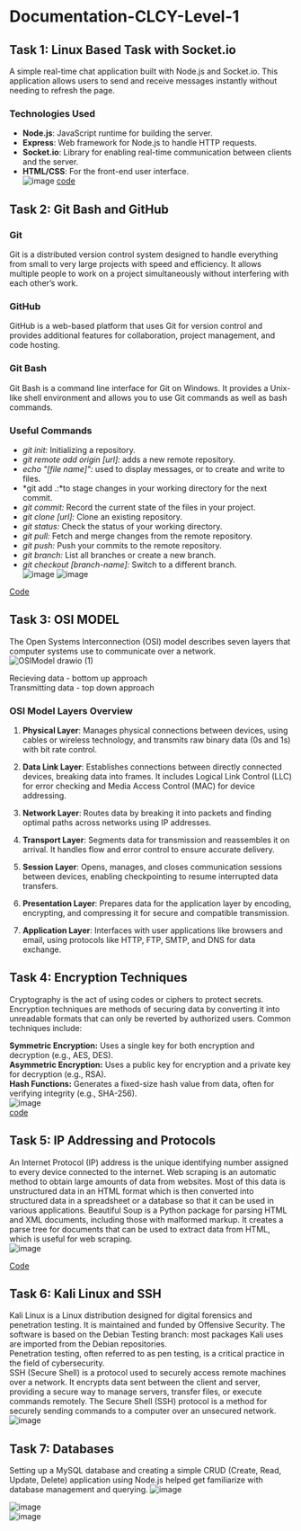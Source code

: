 # Documentation-CLCY-Level-1

## Task 1: Linux Based Task with Socket.io
A simple real-time chat application built with Node.js and Socket.io. 
This application allows users to send and receive messages instantly without needing to refresh the page.
### Technologies Used

- **Node.js**: JavaScript runtime for building the server.  
- **Express**: Web framework for Node.js to handle HTTP requests.  
- **Socket.io**: Library for enabling real-time communication between clients and the server.  
- **HTML/CSS**: For the front-end user interface.  
![image](https://github.com/user-attachments/assets/71d7d7b7-7f44-48ed-8292-1f43c5357e56)
[code](https://github.com/vvvvvvss/socket)

## Task 2: Git Bash and GitHub
### Git
Git is a distributed version control system designed to handle everything from small to very large projects with speed and efficiency. 
It allows multiple people to work on a project simultaneously without interfering with each other’s work.
### GitHub
GitHub is a web-based platform that uses Git for version control and provides additional features for collaboration, project management, and code hosting.
### Git Bash
Git Bash is a command line interface for Git on Windows. It provides a Unix-like shell environment and allows you to use Git commands as well as bash commands.
### Useful Commands
- *git init:* Initializing a repository.
- *git remote add origin [url]:* adds a new remote repository.
- *echo "[file name]":* used to display messages, or to create and write to files.
- *git add .:*to stage changes in your working directory for the next commit.
- *git commit:* Record the current state of the files in your project.
- *git clone [url]:* Clone an existing repository.
- *git status:* Check the status of your working directory.
- *git pull:* Fetch and merge changes from the remote repository.
- *git push:* Push your commits to the remote repository.
- *git branch:* List all branches or create a new branch.
- *git checkout [branch-name]:* Switch to a different branch.  
![image](https://github.com/user-attachments/assets/bf5a9abd-3275-45fa-9f0c-23db6eea2ecb)
![image](https://github.com/user-attachments/assets/bc9105f7-a82f-4dfa-b2cc-3823224d3a69)  

[Code](https://github.com/vvvvvvss/gitbash-and-github/blob/main/README.md)

## Task 3: OSI MODEL
The Open Systems Interconnection (OSI) model describes seven layers that computer systems use to communicate over a network.    
![OSIModel drawio (1)](https://github.com/user-attachments/assets/7808d1d1-292d-45f1-a3c6-c5857ed6d86e)

Recieving data - bottom up approach   
Transmitting data - top down approach
### OSI Model Layers Overview

1. **Physical Layer**: Manages physical connections between devices, using cables or wireless technology, and transmits raw binary data (0s and 1s) with bit rate control.

2. **Data Link Layer**: Establishes connections between directly connected devices, breaking data into frames. It includes Logical Link Control (LLC) for error checking and Media Access Control (MAC) for device addressing.

3. **Network Layer**: Routes data by breaking it into packets and finding optimal paths across networks using IP addresses.

4. **Transport Layer**: Segments data for transmission and reassembles it on arrival. It handles flow and error control to ensure accurate delivery.

5. **Session Layer**: Opens, manages, and closes communication sessions between devices, enabling checkpointing to resume interrupted data transfers.

6. **Presentation Layer**: Prepares data for the application layer by encoding, encrypting, and compressing it for secure and compatible transmission.

7. **Application Layer**: Interfaces with user applications like browsers and email, using protocols like HTTP, FTP, SMTP, and DNS for data exchange.




## Task 4: Encryption Techniques
Cryptography is the act of using codes or ciphers to protect secrets. 
Encryption techniques are methods of securing data by converting it into unreadable formats that can only be reverted by authorized users. Common techniques include:  

**Symmetric Encryption:** Uses a single key for both encryption and decryption (e.g., AES, DES).  
**Asymmetric Encryption:** Uses a public key for encryption and a private key for decryption (e.g., RSA).  
**Hash Functions:** Generates a fixed-size hash value from data, often for verifying integrity (e.g., SHA-256).  
![image](https://github.com/user-attachments/assets/6bf7d4d4-c189-4507-8ffd-97c1b0651883)    
[code](https://github.com/vvvvvvss/EncryptionTechniques/tree/main)


## Task 5: IP Addressing and Protocols
An Internet Protocol (IP) address is the unique identifying number assigned to every device connected to the internet.
Web scraping is an automatic method to obtain large amounts of data from websites. 
Most of this data is unstructured data in an HTML format which is then converted into structured data in a spreadsheet or a database so that it can be used in various applications. 
Beautiful Soup is a Python package for parsing HTML and XML documents, including those with malformed markup.
It creates a parse tree for documents that can be used to extract data from HTML, which is useful for web scraping.  
![image](https://github.com/user-attachments/assets/5619669c-4843-49f5-be29-c08c3b0e4b3a)  

[Code](https://github.com/vvvvvvss/WebScraping)

## Task 6: Kali Linux and SSH
Kali Linux is a Linux distribution designed for digital forensics and penetration testing. 
It is maintained and funded by Offensive Security. 
The software is based on the Debian Testing branch: most packages Kali uses are imported from the Debian repositories.   
Penetration testing, often referred to as pen testing, is a critical practice in the field of cybersecurity.  
SSH (Secure Shell) is a protocol used to securely access remote machines over a network. 
It encrypts data sent between the client and server, providing a secure way to manage servers, transfer files, or execute commands remotely. 
The Secure Shell (SSH) protocol is a method for securely sending commands to a computer over an unsecured network.  
![image](https://github.com/user-attachments/assets/7d504eb9-2ad2-494f-a7e9-5d53dadbfda9)

## Task 7: Databases
Setting up a MySQL database and creating a simple CRUD (Create, Read, Update, Delete) application using Node.js helped get familiarize with database management and querying.
![image](https://github.com/user-attachments/assets/3bfb148f-480e-4b77-a6cb-994d3f181516)
  
![image](https://github.com/user-attachments/assets/f8ed5f8e-6779-406b-ad6c-3b6b7116a75f)  
![image](https://github.com/user-attachments/assets/7ea97da1-201f-4441-a9ea-f9f8673a65a8)  



